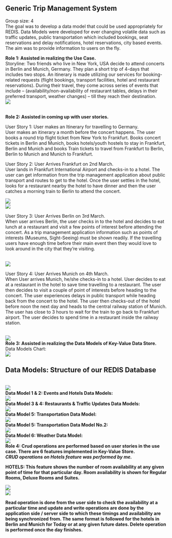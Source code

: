 <h2> Generic Trip Management System </h2>
<p>Group size: 4 <br>
The goal was to develop a data model that could be used appropriately for REDIS. Data Models were developed for ever changing volatile data such as traffic updates, public transportation which included bookings, seat reservations and delay notifications, hotel reservations, city based events. The aim was to provide information to users on the fly.</p> 
<p><b>Role 1: Assisted in realizing the Use Case. </b> <br>
Storyline: Two friends who live in New York, USA decide to attend concerts in Berlin and Munich, Germany. They plan a short trip of 4-days that includes two stops. An itinerary is made utilizing our services for booking-related requests (flight bookings, transport facilities, hotel and restaurant reservations). During their travel, they come across series of events that include – (availability/non-availability of restaurant tables, delays in their preferred transport, weather changes) – till they reach their destination. <br>
<img src="https://github.com/Kavana-CR/Generic-Trip-Management-System/blob/master/Use%20Case%20Chart.png"> </p> <br>
<b>Role 2: Assisted in coming up with user stories.</b><br>
<p>User Story 1: User makes an Itinerary for travelling to Germany.<br>
User makes an itinerary a month before the concert happens. The user books a round trip flight ticket from New York to Frankfurt. Books concert tickets in Berlin and Munich, books hotels/youth hostels to stay in Frankfurt, Berlin and Munich and books Train tickets to travel from Frankfurt to Berlin, Berlin to Munich and Munich to Frankfurt.</p> 
<p>User Story 2: User Arrives Frankfurt on 2nd March.<br>
User lands in Frankfurt International Airport and checks-in to a hotel. The user can get information from the trip management application about public transport and routes to get to the hotel. Once the user settles in the hotel, looks for a restaurant nearby the hotel to have dinner and then the user catches a morning train to Berlin to attend the concert.</p>
<img src="https://github.com/Kavana-CR/Generic-Trip-Management-System/blob/master/User%20Story2.PNG"> <br>
<img src="https://github.com/Kavana-CR/Generic-Trip-Management-System/blob/master/Scenario2.PNG"> <br>
<p>User Story 3: User Arrives Berlin on 3rd March.<br>
When user arrives Berlin, the user checks in to the hotel and decides to eat lunch at a restaurant and visit a few points of interest before attending the concert. As a trip management application information such as points of interests (Museums, Sight-Seeing) must be shown readily. If the travelling users have enough time before their main event then they would love to look around in the city that they’re visiting.</p><br>
<img src="https://github.com/Kavana-CR/Generic-Trip-Management-System/blob/master/User%20Story%203.PNG"> <br>
<p>User Story 4: User Arrives Munich on 4th March.<br>
When User arrives Munich, he/she checks-in to a hotel. User decides to eat at a restaurant in the hotel to save time travelling to a restaurant. The user then decides to visit a couple of point of interests before heading to the concert. The user experiences delays in public transport while heading back from the concert to the hotel. The user then checks-out of the hotel before noon the next day and heads to the central railway station of Munich. The user has close to 3 hours to wait for the train to go back to Frankfurt airport. The user decides to spend time in a restaurant inside the railway station.</p><br>
<img src="https://github.com/Kavana-CR/Generic-Trip-Management-System/blob/master/User%20Story%204.PNG"> <br>
<b>Role 3: Assisted in realizing the Data Models of Key-Value Data Store.</b><br>
Data Models Chart:<br>
<img src="https://github.com/Kavana-CR/Generic-Trip-Management-System/blob/master/datamodels.jpeg"><br>
<h2>Data Models: Structure of our REDIS Database</h2> <br>
<img src="https://github.com/Kavana-CR/Generic-Trip-Management-System/blob/master/Structure%20of%20Redis%20DB.png"><br>
<b> Data Model 1 & 2: Events and Hotels Data Models: <b/><br>
<img src="https://github.com/Kavana-CR/Generic-Trip-Management-System/blob/master/Events%26HotelsDataModels.PNG"><br>
<b> Data Model 3 & 4: Restaurants & Traffic Updates Data Models: <b/><br>
<img src="https://github.com/Kavana-CR/Generic-Trip-Management-System/blob/master/Restaurants%26TrafficUpdates.PNG"><br>
<b> Data Model 5: Transportation Data Model: <b/><br>
<img src="https://github.com/Kavana-CR/Generic-Trip-Management-System/blob/master/Transportation.PNG"><br>
<b> Data Model 5: Transportation Data Model No.2: <b/><br>
<img src="https://github.com/Kavana-CR/Generic-Trip-Management-System/blob/master/Transportation2.PNG"><br>
<b> Data Model 6: Weather Data Model: <b/><br>
<img src="https://github.com/Kavana-CR/Generic-Trip-Management-System/blob/master/Weather.PNG"><br>
<b>Role 4:</b> Crud operations are performed based on user stories in the use case. There are 6 features implemented in Key-Value Store.<br><b><i>CRUD operations on Hotels feature was performed by me.</i></b> <br>
<p>HOTELS: This feature shows the number of room availability at any given point of time for that particular day. Room availability is shown for Regular Rooms, Deluxe Rooms and Suites.</p>
<img src="https://github.com/Kavana-CR/Generic-Trip-Management-System/blob/master/RedisClient-RoomAvailibility.PNG"> <br>
<img src="https://github.com/Kavana-CR/Generic-Trip-Management-System/blob/master/RoomAvailibility.PNG"> <br>
<p>Read operation is done from the user side to check the availability at a particular time and update and write operations are done by the application side / server side to which these timings and availability are being synchronized from. The same format is followed for the hotels in Berlin and Munich for Today or at any given future dates. Delete operation is performed once the day finishes.</p>












